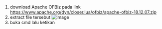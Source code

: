 
1. download Apache OFBiz
pada link
https://www.apache.org/dyn/closer.lua/ofbiz/apache-ofbiz-18.12.07.zip
2. extract file tersebut
![image](https://user-images.githubusercontent.com/79730184/235827372-3fca8c83-3018-47d9-9704-693f881556fa.png)
3. buka cmd lalu ketikan 
